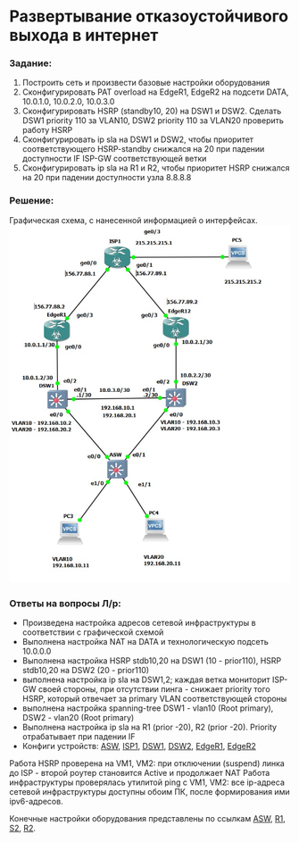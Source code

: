 # Развертывание отказоустойчивого выхода в интернет

###  Задание:
1. Построить сеть и произвести базовые настройки оборудования
2. Сконфигурировать PAT overload на EdgeR1, EdgeR2 на подсети DATA, 10.0.1.0, 10.0.2.0, 10.0.3.0
3. Сконфигурировать HSRP (standby10, 20) на DSW1 и DSW2. Сделать DSW1 priority 110 за VLAN10, DSW2 priority 110 за VLAN20 проверить работу HSRP
4. Сконфигурировать ip sla на DSW1 и DSW2, чтобы приоритет соответствующего HSRP-standby снижался на 20 при падении доступности IF ISP-GW соответствующей ветки
5. Сконфигурировать ip sla на R1 и R2, чтобы приоритет HSRP снижался на 20 при падении доступности узла 8.8.8.8

###  Решение:
Графическая схема, с нанесенной информацией о интерфейсах.
![](lab2.jpg)

### Ответы на вопросы Л/р:
- Произведена настройка адресов сетевой инфраструктуры в соответствии с графической схемой
- Выполнена настройка NAT на DATA и технологическую подсеть 10.0.0.0
- Выполнена настройка HSRP stdb10,20 на DSW1 (10 - prior110), HSRP stdb10,20 на DSW2 (20 - prior110)
- выполнена настройка ip sla на DSW1,2; каждая ветка мониторит ISP-GW своей стороны, при отсутствии пинга - снижает priority того HSRP, который отвечает за primary VLAN соответствующей стороны
- выполнена настройка spanning-tree  DSW1 - vlan10 (Root primary), DSW2 - vlan20 (Root primary)
- Выполнена настройка ip sla на R1 (prior -20), R2 (prior -20). Priority отрабатывает при падении IF
- Конфиги устройств: [ASW](configs/ASW), [ISP1](configs/ISP1), [DSW1](configs/DSW1), [DSW2](configs/DSW2), [EdgeR1](configs/EdgeR1), [EdgeR2](configs/EdgeR1)

Работа HSRP проверена на VM1, VM2: при отключении (suspend) линка до ISP - второй роутер становится Active и продолжает NAT
Работа инфраструктуры проверялась утилитой ping с VM1, VM2: все ip-адреса сетевой инфраструктуры доступны обоим ПК, после формирования ими ipv6-адресов.

Конечные настройки оборудования представлены по ссылкам [ASW](config/ASW), [R1](config/R1), [S2](config/S2), [R2](config/R2).
